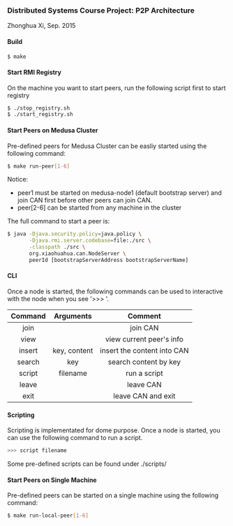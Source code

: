 ### Distributed Systems Course Project: P2P Architecture
Zhonghua Xi, Sep. 2015

#### Build
```bash
$ make
```

#### Start RMI Registry
On the machine you want to start peers, run the following script first to start registry 
```bash
$ ./stop_registry.sh
$ ./start_registry.sh
```

#### Start Peers on Medusa Cluster

Pre-defined peers for Medusa Cluster can be easliy started using the following command:
```bash
$ make run-peer[1-6]
```

Notice: 
* peer1 must be started on medusa-node1 (default bootstrap server) and join CAN first before other peers can join CAN.
* peer[2-6] can be started from any machine in the cluster

The full command to start a peer is:
```bash
$ java -Djava.security.policy=java.policy \
       -Djava.rmi.server.codebase=file:./src \
       -classpath ./src \
       org.xiaohuahua.can.NodeServer \
       peerId [bootstrapServerAddress bootstrapServerName]
```

#### CLI
Once a node is started, the following commands can be used to interactive with the node when you see '>>> '.

| Command | Arguments    | Comment                     |
|:-------:|:------------:|:---------------------------:|
| join    |              | join CAN                    |
| view    |              | view current peer's info    |
| insert  | key, content | insert the content into CAN |
| search  | key          | search content by key       |
| script  | filename     | run a script                |
| leave   |              | leave CAN                   |
| exit    |              | leave CAN and exit          |

#### Scripting
Scripting is implementated for dome purpose. Once a node is started, you can use the following command to run a script.
```bash
>>> script filename
```
Some pre-defined scripts can be found under ./scripts/


#### Start Peers on Single Machine
Pre-defined peers can be started on a single machine using the following command:
```bash
$ make run-local-peer[1-6]
```
